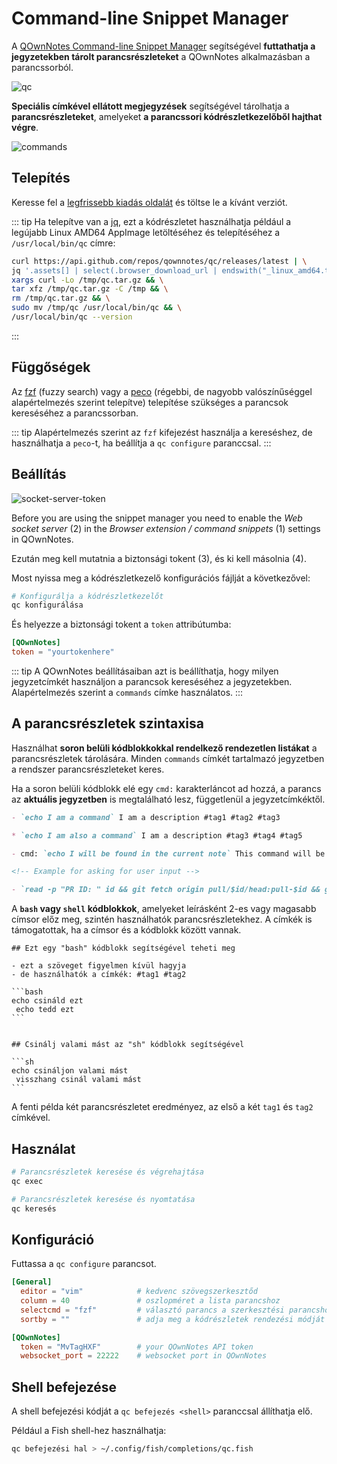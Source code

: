 # Command-line Snippet Manager

A [QOwnNotes Command-line Snippet Manager](https://github.com/qownnotes/qc) segítségével **futtathatja a jegyzetekben tárolt parancsrészleteket** a QOwnNotes alkalmazásban a parancssorból.

![qc](/img/qc.png)

**Speciális címkével ellátott megjegyzések** segítségével tárolhatja a **parancsrészleteket**, amelyeket **a parancssori kódrészletkezelőből hajthat végre**.

![commands](/img/commands.png)

## Telepítés

Keresse fel a [legfrissebb kiadás oldalát](https://github.com/qownnotes/qc/releases/latest) és töltse le a kívánt verziót.

::: tip
Ha telepítve van a [jq](https://stedolan.github.io/jq), ezt a kódrészletet használhatja például a legújabb Linux AMD64 AppImage letöltéséhez és telepítéséhez a `/usr/local/bin/qc` címre:

```bash
curl https://api.github.com/repos/qownnotes/qc/releases/latest | \
jq '.assets[] | select(.browser_download_url | endswith("_linux_amd64.tar.gz")) | .browser_download_url' | \
xargs curl -Lo /tmp/qc.tar.gz && \
tar xfz /tmp/qc.tar.gz -C /tmp && \
rm /tmp/qc.tar.gz && \
sudo mv /tmp/qc /usr/local/bin/qc && \
/usr/local/bin/qc --version
```

:::

## Függőségek

Az [fzf](https://github.com/junegunn/fzf) (fuzzy search) vagy a [peco](https://github.com/peco/peco) (régebbi, de nagyobb valószínűséggel alapértelmezés szerint telepítve) telepítése szükséges a parancsok kereséséhez a parancssorban.

::: tip
Alapértelmezés szerint az `fzf` kifejezést használja a kereséshez, de használhatja a `peco`-t, ha beállítja a `qc configure` paranccsal.
:::

## Beállítás

![socket-server-token](/img/socket-server-token.png)

Before you are using the snippet manager you need to enable the _Web socket server_ (2) in the _Browser extension / command snippets_ (1) settings in QOwnNotes.

Ezután meg kell mutatnia a biztonsági tokent (3), és ki kell másolnia (4).

Most nyissa meg a kódrészletkezelő konfigurációs fájlját a következővel:

```bash
# Konfigurálja a kódrészletkezelőt
qc konfigurálása
```

És helyezze a biztonsági tokent a `token` attribútumba:

```toml
[QOwnNotes]
token = "yourtokenhere"
```

::: tip
A QOwnNotes beállításaiban azt is beállíthatja, hogy milyen jegyzetcímkét használjon a parancsok kereséséhez a jegyzetekben. Alapértelmezés szerint a `commands` címke használatos.
:::

## A parancsrészletek szintaxisa

Használhat **soron belüli kódblokkokkal rendelkező rendezetlen listákat** a parancsrészletek tárolására. Minden `commands` címkét tartalmazó jegyzetben a rendszer parancsrészleteket keres.

Ha a soron belüli kódblokk elé egy `cmd:` karakterláncot ad hozzá, a parancs az **aktuális jegyzetben** is megtalálható lesz, függetlenül a jegyzetcímkéktől.

```markdown
- `echo I am a command` I am a description #tag1 #tag2 #tag3

* `echo I am also a command` I am a description #tag3 #tag4 #tag5

- cmd: `echo I will be found in the current note` This command will be found in the current note regardless of note tags

<!-- Example for asking for user input -->

- `read -p "PR ID: " id && git fetch origin pull/$id/head:pull-$id && git checkout pull-$id` Ask for pull request ID and checkout pull request
```

A **`bash` vagy `shell` kódblokkok**, amelyeket leírásként 2-es vagy magasabb címsor előz meg, szintén használhatók parancsrészletekhez. A címkék is támogatottak, ha a címsor és a kódblokk között vannak.

    ## Ezt egy "bash" kódblokk segítségével teheti meg

    - ezt a szöveget figyelmen kívül hagyja
    - de használhatók a címkék: #tag1 #tag2

    ```bash
    echo csináld ezt
     echo tedd ezt
    ```


    ## Csinálj valami mást az "sh" kódblokk segítségével

    ```sh
    echo csináljon valami mást
     visszhang csinál valami mást
    ```

A fenti példa két parancsrészletet eredményez, az első a két `tag1` és `tag2` címkével.

## Használat

```bash
# Parancsrészletek keresése és végrehajtása
qc exec
```

```bash
# Parancsrészletek keresése és nyomtatása
qc keresés
```

## Konfiguráció

Futtassa a `qc configure` parancsot.

```toml
[General]
  editor = "vim"            # kedvenc szövegszerkesztőd
  column = 40               # oszlopméret a lista parancshoz
  selectcmd = "fzf"         # választó parancs a szerkesztési parancshoz (fzf vagy peco)
  sortby = ""               # adja meg a kódrészletek rendezési módját (recency (alapértelmezett), -recency, description, -description, parancs, -command, output, -output)

[QOwnNotes]
  token = "MvTagHXF"        # your QOwnNotes API token
  websocket_port = 22222    # websocket port in QOwnNotes
```

## Shell befejezése

A shell befejezési kódját a `qc befejezés <shell>` paranccsal állíthatja elő.

Például a Fish shell-hez használhatja:

```bash
qc befejezési hal > ~/.config/fish/completions/qc.fish
```
